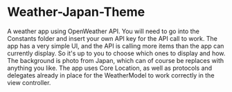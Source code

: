 # Weather-Japan-Theme
A weather app using OpenWeather API. You will need to go into the Constants folder and insert your own API key for the API call to work.
The app has a very simple UI, and the API is calling more items than the app can currently display. So it's up to you to choose which ones to display and how.
The background is photo from Japan, which can of course be replaces with anything you like.
The app uses Core Location, as well as protocols and delegates already in place for the WeatherModel to work correctly in the view controller.
